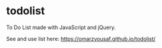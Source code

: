 # todolist
To Do List made with JavaScript and jQuery.

See and use list here: https://omarzyousaf.github.io/todolist/
